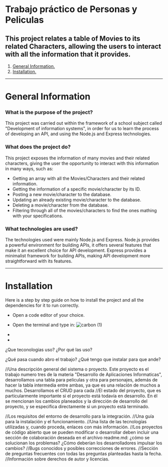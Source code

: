 # Trabajo práctico de Personas y Peliculas
## This project relates a table of Movies to its related Characters, allowing the users to interact with all the information that it provides.
1. [ General Information. ](#desc)
2. [ Installation. ](#installation)
***
<a name="desc"></a>
# General Information
### What is the purpose of the project?
This project was carried out within the framework of a school subject called "Development of information systems", in order for us to learn the process of developing an API, and using the Node.js and Express technologies.
### What does the project do?
This project exposes the information of many movies and their related characters, giving the user the opportunity to interact with this information in many ways, such as:
- Getting an array with all the Movies/Characters and their related information.
- Getting the information of a specific movie/character by its ID.
- Posting a new movie/character to the database.
- Updating an already existing movie/character to the database.
- Deleting a movie/character from the database.
- Filtering through all of the movies/characters to find the ones mathing with your specifications.
### What technologies are used?
The technologies used were mainly Node.js and Express.
Node.js provides a powerful environment for building APIs, it offers several features that make it an excellent choice for API development.
Express provides a minimalist framework for building APIs, making API development more straightforward with its features.
***
<a name="installation"></a>
# Installation
Here is a step by step guide on how to install the project and all the dependencies for it to run correctly.
- Open a code editor of your choice.
- Open the terminal and type in: ![carbon (1)](https://github.com/gonzalolevin/TPDAI_3/assets/90118986/33b4ed3e-558a-4ef2-9157-62ffc6705f2e)

- 

- 






¿Que teconologias uso?
¿Por qué las uso?

¿Qué pasa cuando abro el trabajo?
¿Qué tengo que instalar para que ande?
 


//Una descripción general del sistema o proyecto.
Este proyecto es el trabajo numero tres de la materia "Desarrollo de Aplicaciones Informaticas", desarrollamos una tabla para peliculas y otra para personajes, además de hacer la tabla intermedia entre ambas, ya que es una relación de muchos a muchos.
Desarrollamos el CRUD para cada 
//El estado del proyecto, que es particularmente importante si el proyecto está todavía en desarrollo. En él se mencionan los cambios planeados y la dirección de desarrollo del proyecto, y se especifica directamente si un proyecto está terminado.

//Los requisitos del entorno de desarrollo para la integración.
//Una guía para la instalación y el funcionamiento.
//Una lista de las tecnologías utilizadas y, cuando proceda, enlaces con más información.
//Los proyectos de código abierto que se pueden modificar o desarrollar deben incluir una sección de colaboración deseada en el archivo readme.md: ¿cómo se solucionan los problemas? ¿Cómo deberían los desarrolladores impulsar los cambios?
//Bugs conocidos y posibles correcciones de errores.
//Sección de preguntas frecuentes con todas las preguntas planteadas hasta la fecha.
//Información sobre derechos de autor y licencias.
